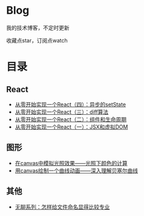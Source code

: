 # Blog
我的技术博客，不定时更新

收藏点star，订阅点watch

# 目录

## React

* [从零开始实现一个React（四）：异步的setState](https://github.com/hujiulong/blog/issues/7)
* [从零开始实现一个React（三）：diff算法](https://github.com/hujiulong/blog/issues/6)
* [从零开始实现一个React（二）：组件和生命周期](https://github.com/hujiulong/blog/issues/5)
* [从零开始实现一个React（一）：JSX和虚拟DOM](https://github.com/hujiulong/blog/issues/4)

## 图形

* [在canvas中模拟光照效果——光照下颜色的计算](https://github.com/hujiulong/blog/issues/2)
* [用canvas绘制一个曲线动画——深入理解贝塞尔曲线](https://github.com/hujiulong/blog/issues/1)

## 其他
* [无聊系列：怎样给文件命名显得比较专业](https://github.com/hujiulong/blog/issues/3)
